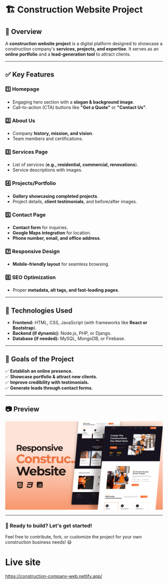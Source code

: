 # 🏗️ Construction Website Project

## 📌 Overview
A **construction website project** is a digital platform designed to showcase a construction company's **services, projects, and expertise**. It serves as an **online portfolio** and a **lead-generation tool** to attract clients.

---

## ✅ Key Features

### 1️⃣ Homepage
- Engaging hero section with a **slogan & background image**.
- Call-to-action (CTA) buttons like **"Get a Quote"** or **"Contact Us"**.

### 2️⃣ About Us
- Company **history, mission, and vision**.
- Team members and certifications.

### 3️⃣ Services Page
- List of services (**e.g., residential, commercial, renovations**).
- Service descriptions with images.

### 4️⃣ Projects/Portfolio
- **Gallery showcasing completed projects**.
- Project details, **client testimonials**, and before/after images.

### 5️⃣ Contact Page
- **Contact form** for inquiries.
- **Google Maps integration** for location.
- **Phone number, email, and office address**.

### 7️⃣ Responsive Design
- **Mobile-friendly layout** for seamless browsing.

### 8️⃣ SEO Optimization
- Proper **metadata, alt tags, and fast-loading pages**.

---

## 📌 Technologies Used
- **Frontend:** HTML, CSS, JavaScript (with frameworks like **React or Bootstrap**).
- **Backend (if dynamic):** Node.js, PHP, or Django.
- **Database (if needed):** MySQL, MongoDB, or Firebase.

---

## 🎯 Goals of the Project
✅ **Establish an online presence.**  
✅ **Showcase portfolio & attract new clients.**  
✅ **Improve credibility with testimonials.**  
✅ **Generate leads through contact forms.**  

---

## 📷 Preview
![preview img](/preview.png)

---

### 🚀 Ready to build? Let's get started!

Feel free to contribute, fork, or customize the project for your own construction business needs! 😃
# Live site
https://construction-company-web.netlify.app/

